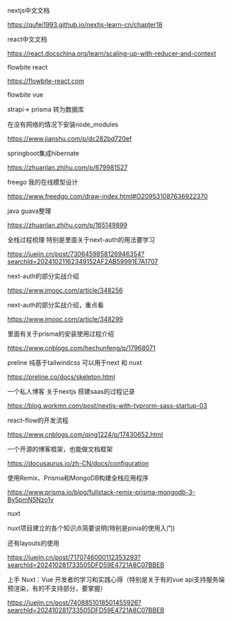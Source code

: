 nextjs中文文档 

https://qufei1993.github.io/nextjs-learn-cn/chapter18 

react中文文档 

https://react.docschina.org/learn/scaling-up-with-reducer-and-context 

flowbite react 

https://flowbite-react.com 

flowbite vue

strapi-> prisma 转为数据库

在没有网络的情况下安装node_modules

https://www.jianshu.com/p/dc282bd720ef

springboot集成hibernate 

https://zhuanlan.zhihu.com/p/679981527 

freego 我的在线模型设计 

https://www.freedgo.com/draw-index.html#O209531087636922370

java guava整理 

https://zhuanlan.zhihu.com/p/165149899

全栈过程梳理 特别是里面关于next-auth的用法要学习

https://juejin.cn/post/7306459858126946354?searchId=20241021162349152AF2AB59991E7A1707

next-auth的部分实战介绍

https://www.imooc.com/article/348256

next-auth的部分实战介绍，重点看

https://www.imooc.com/article/348299

里面有关于prisma的安装使用过程介绍 

https://www.cnblogs.com/hechunfeng/p/17968071

preline 纯基于tailwindcss 可以用于next 和 nuxt 

https://preline.co/docs/skeleton.html

一个私人博客 关于nextjs 搭建saas的过程记录

https://blog.workmn.com/post/nextjs-with-typrorm-sass-startup-03

react-flow的开发流程

https://www.cnblogs.com/qing1224/p/17430652.html

一个开源的博客框架，也能做文档框架

https://docusaurus.io/zh-CN/docs/configuration

使用Remix、Prisma和MongoDB构建全栈应用程序

https://www.prisma.io/blog/fullstack-remix-prisma-mongodb-3-By5pmN5Nzo1v

nuxt

nuxt项目建立的各个知识点简要说明(特别是pinia的使用入门)

还有layouts的使用

https://juejin.cn/post/7170746000112353293?searchId=202410281733505DFD59E4721A8C07BBEB

上手 Nuxt：Vue 开发者的学习和实践心得（特别是关于有的vue api支持服务端预渲染，有的不支持部分，要掌握）

https://juejin.cn/post/7408851018501455926?searchId=202410281733505DFD59E4721A8C07BBEB